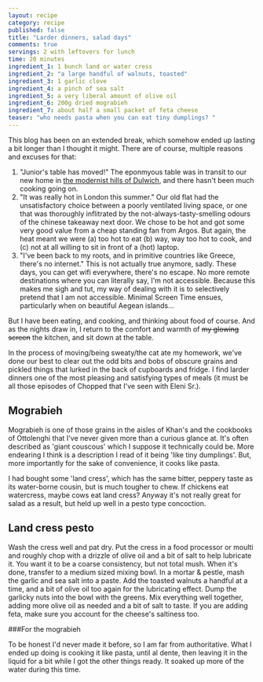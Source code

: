 ```yaml
---
layout: recipe
category: recipe
published: false
title: "Larder dinners, salad days"
comments: true
servings: 2 with leftovers for lunch
time: 20 minutes
ingredient_1: 1 bunch land or water cress
ingredient_2: "a large handful of walnuts, toasted"
ingredient_3: 1 garlic clove
ingredient_4: a pinch of sea salt
ingredient_5: a very liberal amount of olive oil
ingredient_6: 200g dried mograbieh
ingredient_7: about half a small packet of feta cheese
teaser: "who needs pasta when you can eat tiny dumplings? "
---
```


This blog has been on an extended break, which somehow ended up lasting a bit longer than I thought it might. There are of course, multiple reasons and excuses for that:
1. "Junior's table has moved!" The eponmyous table was in transit to our new home in [the modernist hills of Dulwich](http://www.c20society.org.uk/casework/dawsons-heights-the-italian-hill-town-in-dulwich/), and there hasn't been much cooking going on. 
2. "It was really hot in London this summer." Our old flat had the unsatisfactory choice between a poorly ventilated living space, or one that was thoroughly inflitrated by the not-always-tasty-smelling odours of the chinese takeaway next door. We chose to be hot and got some very good value from a cheap standing fan from Argos. But again, the heat meant we were (a) too hot to eat (b) way, way too hot to cook, and (c) not at all willing to sit in front of a (hot) laptop. 
3. "I've been back to my roots, and in primitive countries like Greece, there's no internet." This is not actually true anymore, sadly. These days, you can get wifi everywhere, there's no escape. No more remote destinations where you can literally say, I'm not accessible. Because this makes me sigh and tut, my way of dealing with it is to selectively pretend that I am not accessible. Minimal Screen Time ensues, particularly when on beautiful Aegean islands...

But I have been eating, and cooking, and thinking about food of course. And as the nights draw in, I return to the comfort and warmth of ~~my glowing screen~~ the kitchen, and sit down at the table.

In the process of moving/being sweaty/the cat ate my homework, we've done our best to clear out the odd bits and bobs of obscure grains and pickled things that lurked in the back of cupboards and fridge. I find larder dinners one of the most pleasing and satisfying types of meals (it must be all those episodes of Chopped that I've seen with Eleni Sr.).


## Mograbieh

Mograbieh is one of those grains in the aisles of Khan's and the cookbooks of Ottolenghi that I've never given more than a curious glance at. It's often described as 'giant couscous' which I suppose it technically could be. More endearing I think is a description I read of it being 'like tiny dumplings'. But, more importantly for the sake of convenience, it cooks like pasta.

I had bought some 'land cress', which has the same bitter, peppery taste as its water-borne cousin, but is much tougher to chew. If chickens eat watercress, maybe cows eat land cress? Anyway it's not really great for salad as a result, but held up well in a pesto type concoction.

## Land cress pesto

Wash the cress well and pat dry. Put the cress in a food processor or moulti and roughly chop with a drizzle of olive oil and a bit of salt to help lubricate it. You want it to be a coarse consistency, but not total mush. When it's done, transfer to a medium sized mixing bowl.
In a mortar & pestle, mash the garlic and sea salt into a paste. Add the toasted walnuts a handful at a time, and a bit of olive oil too again for the lubricating effect. Dump the garlicky nuts into the bowl with the greens.
Mix everything well together, adding more olive oil as needed and a bit of salt to taste. If you are adding feta, make sure you account for the cheese's saltiness too.

###For the mograbieh

To be honest I'd never made it before, so I am far from authoritative. What I ended up doing is cooking it like pasta, until al dente, then leaving it in the liquid for a bit while I got the other things ready. It soaked up more of the water during this time.